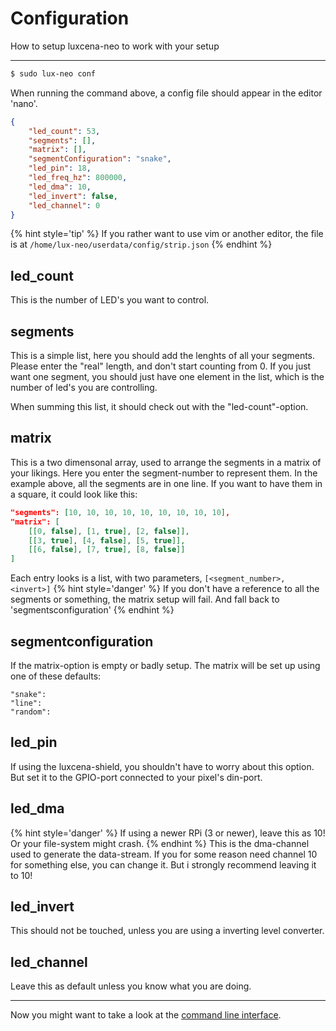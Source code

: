 # Configuration

How to setup luxcena-neo to work with your setup

---

```bash
$ sudo lux-neo conf
```

When running the command above, a config file should appear in the editor 'nano'.
```json
{
    "led_count": 53,
    "segments": [],
    "matrix": [],
    "segmentConfiguration": "snake",
    "led_pin": 18,
    "led_freq_hz": 800000,
    "led_dma": 10,
    "led_invert": false,
    "led_channel": 0
}
```
{% hint style='tip' %}
If you rather want to use vim or another editor, the file is at `/home/lux-neo/userdata/config/strip.json`
{% endhint %}

## led_count

This is the number of LED's you want to control.

## segments

This is a simple list, here you should add the lenghts of all your segments. Please enter the "real" length, and don't start counting from 0. If you just want one segment, you should just have one element in the list, which is the number of led's you are controlling.

When summing this list, it should check out with the "led-count"-option.

## matrix

This is a two dimensonal array, used to arrange the segments in a matrix of your likings. Here you enter the segment-number to represent them. In the example above, all the segments are in one line. If you want to have them in a square, it could look like this:

```json
"segments": [10, 10, 10, 10, 10, 10, 10, 10, 10],
"matrix": [
    [[0, false], [1, true], [2, false]],
    [[3, true], [4, false], [5, true]],
    [[6, false], [7, true], [8, false]]
]
```
Each entry looks is a list, with two parameters, `[<segment_number>, <invert>]`
{% hint style='danger' %}
If you don't have a reference to all the segments or something, the matrix setup will fail. And fall back to 'segmentsconfiguration'
{% endhint %}

## segmentconfiguration

If the matrix-option is empty or badly setup. The matrix will be set up using one of these defaults:

```
"snake":
"line":
"random":
```

## led_pin
If using the luxcena-shield, you shouldn't have to worry about this option. But set it to the GPIO-port connected to your pixel's din-port.

## led_dma
{% hint style='danger' %}
If using a newer RPi (3 or newer), leave this as 10! Or your file-system might crash.
{% endhint %}
This is the dma-channel used to generate the data-stream. If you for some reason need channel 10 for something else, you can change it. But i strongly recommend leaving it to 10!

## led_invert
This should not be touched, unless you are using a inverting level converter.

## led_channel
Leave this as default unless you know what you are doing.

---
Now you might want to take a look at the [command line interface](/Usage/CLI.md).

